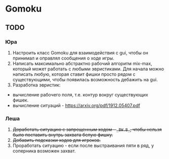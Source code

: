 
# Gomoku 

## TODO
### Юра
1. Настроить класс Gomoku для взаимодействия с gui, чтобы он принимал и оправлял сообщения о ходе игры.
2. Написать максимально абстрактно рабочий алгоритм mix-max, который может работать с любыми эвристиками. 
Для начала можно написать любую, которая ставит фишки просто рядом с существующими, чтобы появилась возможность 
дебажить на gui.
3. Разработка эвристик:
- вычисление рабочего поля, т.е. контур вокруг существующих фишек.
- вычисление ситуаций - https://arxiv.org/pdf/1912.05407.pdf

### Леша
1. ~~Доработать ситуацию с запрещенным ходом - `_BW.B_`, чтобы нельзя было поставить внутрь захвата белую фишку.~~
2. ~~Добавить подсказки ходов для игроков.~~
3. Проработать ситуацию - если после выстраивания пяти в ряд, у соперника возможен захват.
